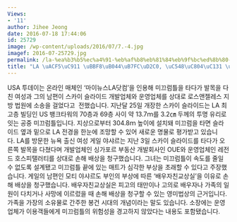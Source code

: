 ```yaml
---
Views:
- '11'
author: Jihee Jeong
date: 2016-07-18 17:44:06
id: 25729
image: /wp-content/uploads/2016/07/7.-4.jpg
imagef: 2016-07-25729.jpg
permalink: /la-%ea%b3%b5%ec%a4%91-%eb%af%b8%eb%81%84%eb%9f%bc%ed%8b%80-%ec%95%88%ec%a0%84%ec%84%b1-%eb%85%bc%eb%9e%80/
title: "LA \uACF5\uC911 \uBBF8\uB044\uB7FC\uD2C0, \uC548\uC804\uC131 \uB17C\uB780"
---
```


USA 투데이는 온라인 매체인 &#8216;마이뉴스LA닷컴&#8217;을 인용해 미끄럼틀을 타다가 발목을 다친 여성과 그의 남편이 스카이 슬라이드 개발업체와 운영업체를 상대로 로스앤젤레스 지방 법원에 소송을 걸었다고  전했습니다. 지난달 25일 개장한 스카이 슬라이드는 LA 최고층 빌딩인 US 뱅크타워의 70층과 69층 사이 약 13.7ｍ를 3.2㎝ 두께의 투명 유리로 잇는 공중 미끄럼틀입니다. 지상으로부터 304.8ｍ 높이에 설치돼 미끄럼을 타면 슬라이드 옆과 밑으로 LA 전경을 한눈에 조망할 수 있어 새로운 명물로 평가받고 있습니다. LA를 방문한 뉴욕 출신 여성 게일 야샤르는 지난 3일 스카이 슬라이드를 타다가 오른쪽 발목을 다쳤다며 개발업체인 싱가포르 부동산 개발회사인 OUE와 운영업체인 레전드 호스피탤러티를 상대로 손해 배상을 청구했습니다. 그녀는 미끄럼틀이 속도를 줄일 수 없도록 설계됐고 미끄럼틀 끝에 있는 매트가 심각한 부상을 초래할 수 있다고 주장했습니다. 게일의 남편인 모티 야샤르도 부인의 부상에 따른 &#8216;배우자친교상실&#8217;을 이유로 손해 배상을 청구했습니다. 배우자친교상실은 피고의 태만이나 고의로 배우자나 가족의 일원이 다치거나 사망에 이르렀을 때 손해 배상을 청구할 수 있는 영미법상의 근거입니다. 가족을 가장의 소유물로 간주한 봉건 시대의 개념이라는 말도 있습니다. 소장에는 운영업체가 이용객들에게 미끄럼틀의 위험성을 경고하지 않았다는 내용도 포함됐습니다.